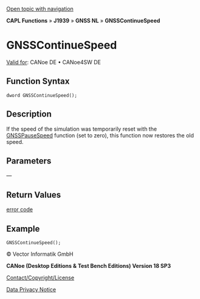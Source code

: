 [Open topic with navigation](../../../../../../CANoeDEFamily.htm#Topics/CAPLFunctions/J1939/GNSSNodeLayer/Functions/CAPLfunctionGNSScontinuespeed.md)

**CAPL Functions** » **J1939** » **GNSS NL** » **GNSSContinueSpeed**

# GNSSContinueSpeed

[Valid for](../../../../Shared/FeatureAvailability.md): CANoe DE • CANoe4SW DE

## Function Syntax

```
dword GNSSContinueSpeed();
```

## Description

If the speed of the simulation was temporarily reset with the [GNSSPauseSpeed](CAPLfunctionGNSSpausespeed.md) function (set to zero), this function now restores the old speed.

## Parameters

—

## Return Values

[error code](../CAPLfunctionsGNSSNLErrorCodesGetLastError.md)

## Example

```plaintext
GNSSContinueSpeed();
```

© Vector Informatik GmbH

**CANoe (Desktop Editions & Test Bench Editions) Version 18 SP3**

[Contact/Copyright/License](../../../../Shared/ContactCopyrightLicense.md)

[Data Privacy Notice](https://www.vector.com/int/en/company/get-info/privacy-policy/)
